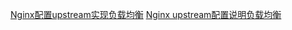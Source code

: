 
[Nginx配置upstream实现负载均衡](https://cloud.tencent.com/developer/article/1439915)
[Nginx upstream配置说明负载均衡](https://www.jianshu.com/p/50dfb0d69983)
